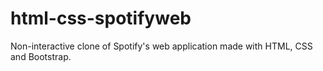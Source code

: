 # html-css-spotifyweb
Non-interactive clone of Spotify's web application made with HTML, CSS and Bootstrap.
